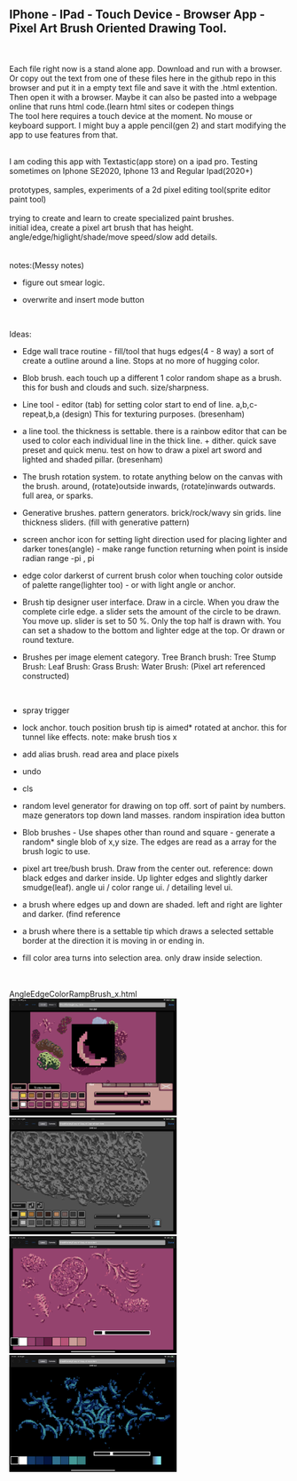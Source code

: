 <h2>IPhone - IPad - Touch Device - Browser App - Pixel Art Brush Oriented Drawing Tool.</h2><br>

<br>
Each file right now is a stand alone app. Download and run with a browser. Or copy out the text from one of these files here in the github repo in this browser and put it in a empty text file and save it with the .html extention. Then open it with a browser. Maybe it can also be pasted into a webpage online that runs html code.(learn html sites or codepen things<br> The tool here requires a touch device at the moment. No mouse or keyboard support. I might buy a apple pencil(gen 2) and start modifying the app to use features from that.<br><br>

I am coding this app with Textastic(app store) on a ipad pro. Testing sometimes on Iphone SE2020, Iphone 13 and Regular Ipad(2020+)<br>
<br>
prototypes, samples, experiments of a 2d pixel editing tool(sprite editor paint tool)
<br><br>
trying to create and learn to create specialized paint brushes.<br>
initial idea, create a pixel art brush that has height. angle/edge/higlight/shade/move speed/slow add details.<br>
<br><br>
notes:(Messy notes)<br>

* figure out smear logic.<br>

* overwrite and insert mode button<br>
<br>

Ideas:

* Edge wall trace routine - fill/tool that hugs edges(4 - 8 way) a sort of create a outline around a line. Stops at no more of hugging color.

* Blob brush. each touch up a different 1 color random shape as a brush. this for bush and clouds and such. size/sharpness.

* Line tool - editor (tab) for setting color start to end of line. a,b,c-repeat,b,a (design) This for texturing purposes. (bresenham)

* a line tool. the thickness is settable. there is a rainbow editor that can be used to color each individual line in the thick line. + dither. quick save preset and quick menu. test on how to draw a pixel art sword and lighted and shaded pillar. (bresenham)

* The brush rotation system. to rotate anything below on the canvas with the brush. around, (rotate)outside inwards, (rotate)inwards outwards. full area, or sparks.

* Generative brushes. pattern generators. brick/rock/wavy sin grids. line thickness sliders. (fill with generative pattern)

* screen anchor icon for setting light direction used for placing lighter and darker tones(angle) - make range function returning when point is inside radian range -pi , pi

* edge color darkerst of current brush color when touching color outside of palette range(lighter too) - or with light angle or anchor.<br>

* Brush tip designer user interface. Draw in a circle. When you draw the complete cirle edge. a slider sets the amount of the circle
to be drawn. You move up. slider is set to 50 %. Only the top half is drawn with. You can set a shadow to the bottom and lighter
edge at the top. Or drawn or round texture.<br>

* Brushes per image element category. Tree Branch brush: Tree Stump Brush: Leaf Brush: Grass Brush: Water Brush: (Pixel art referenced constructed)<br> 
<br>

* spray trigger

* lock anchor. touch position brush tip is aimed* rotated at anchor. this for tunnel like effects. note: make brush tios x<br>

* add alias brush. read area and place pixels<br>

* undo<br>

* cls<br>

* random level generator for drawing on top off. sort of paint by numbers. maze generators top down land masses. random inspiration idea button<br>

* Blob brushes - Use shapes other than round and square - generate a random* single blob of x,y size. The edges are read as a array for the brush logic to use.<br>

* pixel art tree/bush brush. Draw from the center out. reference: down black edges and darker inside. Up lighter edges and slightly darker smudge(leaf). angle ui / color range ui. / detailing level ui.<br>

* a brush where edges up and down are shaded. left and right are lighter and darker. (find reference<br>

* a brush where there is a settable tip which draws a selected settable border at the direction it is moving in or ending in.

* fill color area turns into selection area. only draw inside selection.

<br><br>
AngleEdgeColorRampBrush_x.html
<br>
<img src="Media/CAA218CA-E255-4908-A84F-E7032C7A28E1.png" width="60%"><br>
<img src="Media/6AADF1B5-CB6E-425B-A82D-CA270D749F70.png" width="60%"><br>
<img src="Media/0581894F-C5D0-4F27-8652-A5DEC9D73256.png" width="60%"><br>
<img src="Media/4E1651F4-87DA-4FD7-9E5E-24B67695F1DB.png" width="60%"><br>
